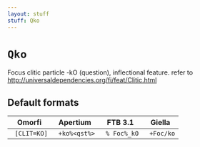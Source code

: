 ```yaml
---
layout: stuff
stuff: Qko
---
```

# ` Qko `

Focus clitic particle -kO (question), inflectional feature. refer to http://universaldependencies.org/fi/feat/Clitic.html

## Default formats
| Omorfi | Apertium | FTB 3.1 | Giella |
|:------:|:--------:|:-------:|:------:|
| ` [CLIT=KO]` | ` +ko%<qst%>` | ` % Foc%_kO` | ` +Foc/ko`  |
